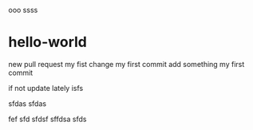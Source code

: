 ooo
ssss
# hello-world
new pull request
my fist change
my first commit add something
my first commit


if not update lately
isfs

sfdas
sfdas

fef
sfd
sfdsf
sffdsa
sfds
